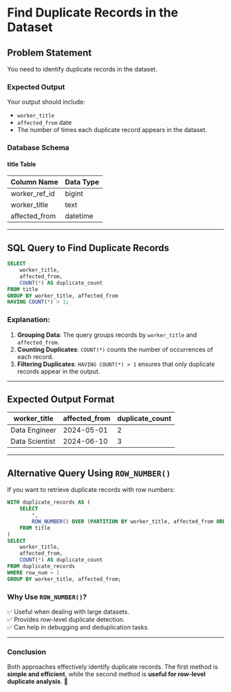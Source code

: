 # Find Duplicate Records in the Dataset

## **Problem Statement**
You need to identify duplicate records in the dataset.

### **Expected Output**
Your output should include:
- `worker_title`
- `affected_from` date
- The number of times each duplicate record appears in the dataset.

### **Database Schema**
#### **title Table**
| Column Name    | Data Type  |
|---------------|------------|
| worker_ref_id | bigint     |
| worker_title  | text       |
| affected_from | datetime   |

---

## **SQL Query to Find Duplicate Records**
```sql
SELECT
    worker_title,
    affected_from,
    COUNT(*) AS duplicate_count
FROM title
GROUP BY worker_title, affected_from
HAVING COUNT(*) > 1;
```

### **Explanation:**
1. **Grouping Data**: The query groups records by `worker_title` and `affected_from`.
2. **Counting Duplicates**: `COUNT(*)` counts the number of occurrences of each record.
3. **Filtering Duplicates**: `HAVING COUNT(*) > 1` ensures that only duplicate records appear in the output.

---

## **Expected Output Format**
| worker_title      | affected_from | duplicate_count |
|-------------------|--------------|----------------|
| Data Engineer    | 2024-05-01    | 2              |
| Data Scientist   | 2024-06-10    | 3              |

---

## **Alternative Query Using `ROW_NUMBER()`**
If you want to retrieve duplicate records with row numbers:
```sql
WITH duplicate_records AS (
    SELECT
        *,
        ROW_NUMBER() OVER (PARTITION BY worker_title, affected_from ORDER BY worker_ref_id) AS row_num
    FROM title
)
SELECT
    worker_title,
    affected_from,
    COUNT(*) AS duplicate_count
FROM duplicate_records
WHERE row_num > 1
GROUP BY worker_title, affected_from;
```

### **Why Use `ROW_NUMBER()`?**
✅ Useful when dealing with large datasets.  
✅ Provides row-level duplicate detection.  
✅ Can help in debugging and deduplication tasks.

---

### **Conclusion**
Both approaches effectively identify duplicate records. The first method is **simple and efficient**, while the second method is **useful for row-level duplicate analysis**. 🚀

